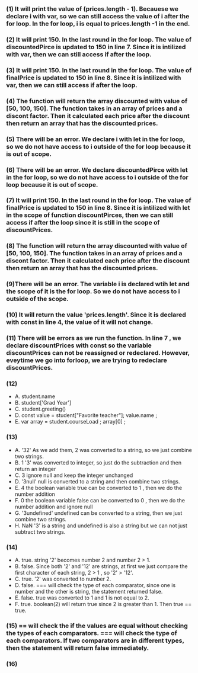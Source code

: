 ### (1) It will print the value of (prices.length - 1). Becauese we declare i with var, so we can still access the value of i after the for loop. In the for loop, i is equal to prices.length -1  in the end.

### (2) It will print 150. In the last round in the for loop. The value of discountedPirce is updated to 150 in line 7. Since it is intilized with var, then we can still access if after the loop.

### (3) It will print 150. In the last round in the for loop. The value of finalPrice is updated to 150 in line 8. Since it is intilized with var, then we can still access if after the loop.

### (4) The function will return the array discounted with value of [50, 100, 150]. The function takes in an array of prices and a discont factor. Then it calculated each price after the discount then return an array that has the discounted prices.

### (5) There will be an error. We declare i with let in the for loop, so we do not have access to i outside of the for loop because it is out of scope.

### (6) There will be an error. We declare discountedPirce with let in the for loop, so we do not have access to i outside of the for loop because it is out of scope. 

### (7) It will print 150. In the last round in the for loop. The value of finalPrice is updated to 150 in line 8. Since it is intilized with let in the scope of function discountPirces, then we can still access if after the loop since it is still in the scope of discountPrices.

### (8) The function will return the array discounted with value of [50, 100, 150]. The function takes in an array of prices and a discont factor. Then it calculated each price after the discount then return an array that has the discounted prices.


### (9)There will be an error. The variable i is declared wtih let and the scope of it is the for loop. So we do not have access to i outside of the scope.

### (10) It will return the value 'prices.length'. Since it is declared with const in line 4, the value of it will not change.

### (11) There will be errors as we run the function. In line 7 , we declare discountPrices with const so the variable discountPrices can not be reassigned or redeclared. However, eveytime we go into forloop, we are trying to redeclare discountPrices.

### (12)
 - A. student.name
 - B.  student['Grad Year']
 - C. student.greeting()
 - D. const value = student["Favorite teacher"]; value.name ;
 - E. var array = student.courseLoad ;  array[0] ; 

### (13)
 - A. '32' As we add them, 2 was converted to a string, so we just combine two strings.
 - B.  1  '3' was converted to integer, so just do the subtraction and then return an integer
 - C.  3 ignore null and keep the integer unchanged
 - D. '3null' null is converted to a string and then combine two strings.
 - E. 4 the boolean variable true can be converted to 1 , then we do the number addition
 - F. 0 the boolean variable false can be converted to 0 , then we do the number addition and ignore null
 - G. '3undefined' undefined can be converted to a string, then we just combine two strings.
 - H. NaN '3' is a string and undefined is also a string but we can not just subtract two strings.

### (14)
 - A. true. string '2' becomes number 2 and number 2 > 1.
 - B. false. Since both '2' and '12' are strings, at first we just compare the first character of each string, 2 > 1 , so '2' > '12'.
 - C. true.  '2' was converted to number 2.
 - D. false.  === will check the type of each comparator, since one is number and the other is string, the statement returned false.
 - E. false. true was converted to 1 and 1 is not equal to 2.
 - F. true. boolean(2) will return true since 2 is greater than 1. Then true == true.

### (15) == will check the if the values are equal without checking the types of each comparators. === will check the type of each comparators. If two comparators are in different types, then the statement will return false immediately.

### (16)

